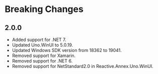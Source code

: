 ﻿# Breaking Changes

## 2.0.0 
- Added support for .NET 7.
- Updated Uno.WinUI to 5.0.19.
- Updated Windows SDK version from 18362 to 19041.
- Removed support for Xamarin.
- Removed support for .NET 6.
- Removed support for NetStandard2.0 in Reactive.Annex.Uno.WinUI.
